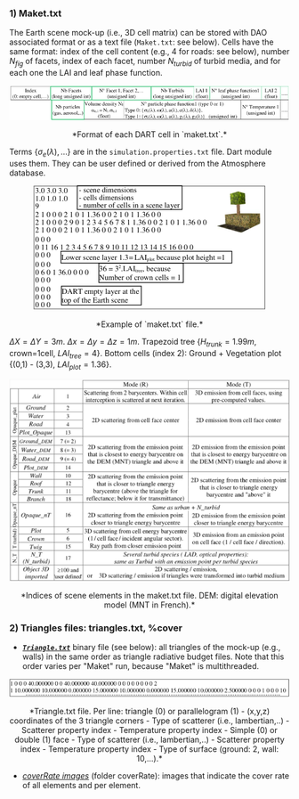 ### **1) Maket.txt**

The Earth scene mock-up (i.e., 3D cell matrix) can be stored with DAO associated format or as a text file (`Maket.txt`: see below). Cells have the same format: index of the cell content (e.g., 4 for roads: see below), number $N_{fig}$ of facets, index of each facet, number $N_{turbid}$ of turbid media, and for each one the LAI and leaf phase function.

<center><img src="./media/dart_cell_format.png"><p>*Format of each DART cell in `maket.txt`.*</p></img></center>

Terms {$\sigma_e(\lambda),…$} are in the `simulation.properties.txt` file. Dart module uses them. They can be user defined or derived from the Atmosphere database.

<center><img src="./media/example_maket_txt_file.png"><p>*Example of `maket.txt` file.*</p></img></center>

$\Delta X=\Delta Y=3m$. $\Delta x=\Delta y=\Delta z=1m$. Trapezoid tree {$H_{trunk}=1.99m$, crown=1cell, $LAI_{tree}=4$}. Bottom cells (index 2): Ground + Vegetation plot {(0,1) - (3,3), $LAI_{plot}=1.36$}.

<center><img src="./media/indices_of_scene_elements.png"><p>*Indices of scene elements in the maket.txt file. DEM: digital elevation model (MNT in French).*</p></img></center>


###  **2) Triangles files: triangles.txt, %cover**

- <u>***`Triangle.txt`***</u> binary file (see below): all triangles of the mock-up (e.g., walls) in the same order as triangle radiative budget files. Note that this order varies per "Maket" run, because "Maket" is multithreaded.

<center><img src="./media/triangle_txt_file.png"><p>*Triangle.txt file. Per line: triangle (0) or parallelogram (1) - (x,y,z) coordinates of the 3 triangle corners - Type of scatterer (i.e., lambertian,..) - Scatterer property index - Temperature property index - Simple (0) or double (1) face - Type of scatterer (i.e., lambertian,..) - Scatterer property index - Temperature property index - Type of surface (ground: 2, wall: 10,…).*</p></img></center>

- <u>*coverRate images*</u> (folder coverRate): images that indicate the cover rate of all elements and per element.
